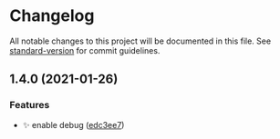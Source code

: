 # Changelog

All notable changes to this project will be documented in this file. See [standard-version](https://github.com/conventional-changelog/standard-version) for commit guidelines.

## 1.4.0 (2021-01-26)


### Features

* :sparkles: enable debug ([edc3ee7](https://github.com/mokkapps/changelog-generator-demo/commits/edc3ee7f7787c0f25ae89c954cc5308693ef2e53))
